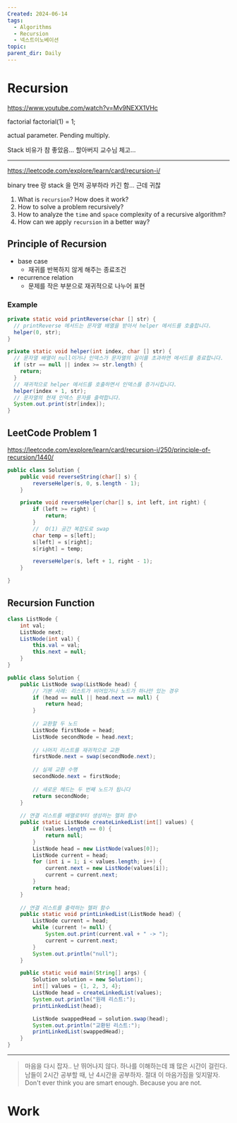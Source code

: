 ```yaml
---
Created: 2024-06-14
tags:
  - Algorithms
  - Recursion
  - 넥스트이노베이션
topic: 
parent_dir: Daily
---
```

# Recursion
https://www.youtube.com/watch?v=Mv9NEXX1VHc

factorial 
factorial(1) = 1;

actual parameter.
Pending multiply.

Stack 비유가 참 좋았음... 할아버지 교수님 체고...

----
https://leetcode.com/explore/learn/card/recursion-i/

binary tree 랑 stack 을 먼저 공부하라 카긴 함... 근데 귀찮 

1. What is `recursion`? How does it work?
2. How to solve a problem recursively?
3. How to analyze the `time` and `space` complexity of a recursive algorithm?
4. How can we apply `recursion` in a better way?

## Principle of Recursion
- base case
	- 재귀를 반복하지 않게 해주는 종료조건
- recurrence relation
	- 문제를 작은 부분으로 재귀적으로 나누어 표현
### Example
```java
private static void printReverse(char [] str) {
  // printReverse 메서드는 문자열 배열을 받아서 helper 메서드를 호출합니다.
  helper(0, str);
}

private static void helper(int index, char [] str) {
  // 문자열 배열이 null이거나 인덱스가 문자열의 길이를 초과하면 메서드를 종료합니다.
  if (str == null || index >= str.length) {
    return;
  }
  // 재귀적으로 helper 메서드를 호출하면서 인덱스를 증가시킵니다.
  helper(index + 1, str);
  // 문자열의 현재 인덱스 문자를 출력합니다.
  System.out.print(str[index]);
}
```
## LeetCode Problem 1
https://leetcode.com/explore/learn/card/recursion-i/250/principle-of-recursion/1440/
```java
public class Solution {
    public void reverseString(char[] s) {
        reverseHelper(s, 0, s.length - 1);
    }

    private void reverseHelper(char[] s, int left, int right) {
        if (left >= right) {
            return;
        }
        //  O(1) 공간 복잡도로 swap
        char temp = s[left];
        s[left] = s[right];
        s[right] = temp;

        reverseHelper(s, left + 1, right - 1);
    }

}
```

## Recursion Function
```java
class ListNode {
    int val;
    ListNode next;
    ListNode(int val) {
        this.val = val;
        this.next = null;
    }
}

public class Solution {
    public ListNode swap(ListNode head) {
        // 기본 사례: 리스트가 비어있거나 노드가 하나만 있는 경우
        if (head == null || head.next == null) {
            return head;
        }
        
        // 교환할 두 노드
        ListNode firstNode = head;
        ListNode secondNode = head.next;
        
        // 나머지 리스트를 재귀적으로 교환
        firstNode.next = swap(secondNode.next);
        
        // 실제 교환 수행
        secondNode.next = firstNode;
        
        // 새로운 헤드는 두 번째 노드가 됩니다
        return secondNode;
    }
    
    // 연결 리스트를 배열로부터 생성하는 헬퍼 함수
    public static ListNode createLinkedList(int[] values) {
        if (values.length == 0) {
            return null;
        }
        ListNode head = new ListNode(values[0]);
        ListNode current = head;
        for (int i = 1; i < values.length; i++) {
            current.next = new ListNode(values[i]);
            current = current.next;
        }
        return head;
    }
    
    // 연결 리스트를 출력하는 헬퍼 함수
    public static void printLinkedList(ListNode head) {
        ListNode current = head;
        while (current != null) {
            System.out.print(current.val + " -> ");
            current = current.next;
        }
        System.out.println("null");
    }

    public static void main(String[] args) {
        Solution solution = new Solution();
        int[] values = {1, 2, 3, 4};
        ListNode head = createLinkedList(values);
        System.out.println("원래 리스트:");
        printLinkedList(head);

        ListNode swappedHead = solution.swap(head);
        System.out.println("교환된 리스트:");
        printLinkedList(swappedHead);
    }
}
```

-----


> 마음을 다시 잡자..
> 난 뛰어나지 않다. 하나를 이해하는데 꽤 많은 시간이 걸린다.
> 남들이 2시간 공부할 때, 난 4시간을 공부하자. 
> 절대 이 마음가짐을 잊지말자.
> Don't ever think you are smart enough. Because you are not.
> 

# Work













 